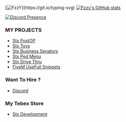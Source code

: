 [![FzzY](https://readme-typing-svg.herokuapp.com?font=Fira+Code&weight=900&pause=1000&color=F70000&random=false&width=435&lines=Hey%2C+I+am+FzzY;Welcome+to+my+github+!)](https://git.io/typing-svg)
[![Fzzy's GitHub stats](https://github-readme-stats.vercel.app/api?username=fzzyyt69)](https://github.com/anuraghazra/github-readme-stats)

[![Discord Presence](https://lanyard.cnrad.dev/api/:1289579712737443933)](https://discord.com/users/:1289579712737443933)

### MY PROJECTS
* [Stx PostOP](https://github.com/FzzyYT69/stx-postop)
* [Stx Toys](https://github.com/FzzyYT69/QB-TOYS-By-FzzY-2284)
* [Stx Business Senators](https://github.com/FzzyYT69/stx-business_senator)
* [Stx Ped Menu](https://github.com/FzzyYT69/stx-pedmenu)
* [Stx Drive Thru](https://github.com/FzzyYT69/stx-drivethru)
* [FiveM UseFull Snippets](https://github.com/FzzyYT69/QBCore-Esx--UseFull_Snippets)

### Want To Hire ?
* [Discord](https://discord.gg/68Uj9ZhubX)


### My Tebex Store
* [Stx Development](stxlabs.tebex.io)
